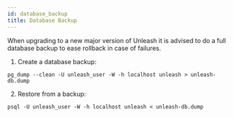```yaml
---
id: database_backup
title: Database Backup
---
```


When upgrading to a new major version of Unleash it is advised to do a full database backup to ease rollback in case of failures.

1. Create a database backup:

```
pg_dump --clean -U unleash_user -W -h localhost unleash > unleash-db.dump

```

2. Restore from a backup:

```
psql -U unleash_user -W -h localhost unleash < unleash-db.dump
```
